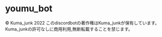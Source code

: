 # youmu_bot
© Kuma_junk 2022 
このdiscordbotの著作権はKuma_junkが保有しています。
Kuma_junkの許可なしに商用利用,無断転載することを禁じます。
